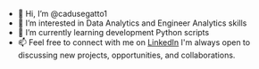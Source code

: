 - 👋 Hi, I’m @cadusegatto1
- 👀 I’m interested in Data Analytics and Engineer Analytics skills
- 🌱 I’m currently learning development Python scripts
- 📫 Feel free to connect with me on [LinkedIn](https://www.linkedin.com/in/cadusegatto/)
I'm always open to discussing new projects, opportunities, and collaborations.
